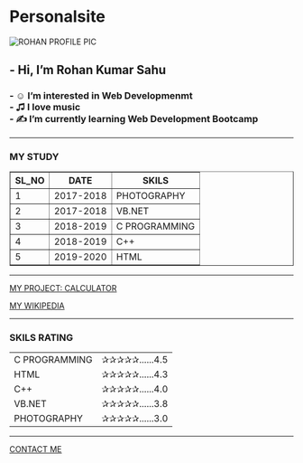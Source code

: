 # Personalsite
<!DOCTYPE html>
<html lang="en" dir="ltr">
  <head>
    <meta charset="utf-8">
  </head>
  <body>
              <img src="https://pbs.twimg.com/profile_images/1401100625241264128/_Y7Pbcpl_400x400.jpg" alt="ROHAN PROFILE PIC">
          <h2>
          - Hi, I’m Rohan Kumar Sahu<br>
        </h2>
        <h3>
          - ☺ I’m interested in Web Developmenmt <br>
          - ♫ I love music <br>
          - ✍ I’m currently learning Web Development Bootcamp
        </h3>
    <hr>
    <h3>MY STUDY</h3>
    <table border="1">
    <thead CELLSPACING="10">
    <tr>
      <th>SL_NO</th>
      <th>DATE</th>
      <th>SKILS</th>
    </tr>
    </thead>
    <tbody CELLSPACING="10">
      <tr>
        <td>1</td>
        <td>2017-2018</td>
        <td>PHOTOGRAPHY</td>
      </tr>
      <tr>
        <td>2</td>
        <td>2017-2018</td>
        <td>VB.NET</td>
      </tr>
      <tr>
        <td>3</td>
        <td>2018-2019</td>
        <td>C PROGRAMMING</td>
      </tr>
      <tr>
        <td>4</td>
        <td>2018-2019</td>
        <td>C++</td>
      </tr>
      <tr>
        <td>5</td>
        <td>2019-2020</td>
        <td>HTML</td>
      </tr>
    </tbody>
  </table>
  <hr>
  <a href="CALCULATOR1.HTML">MY PROJECT: CALCULATOR</a>
    <p><a href="WIKI1.HTML">MY WIKIPEDIA</a></p>
    <hr>
  <h3>SKILS RATING</h3>
  <table CELLSPACING="10">
    <tr>
      <td>C PROGRAMMING</td>
      <td>✰✰✰✰✰......4.5</td>
    </tr>
    <tr>
      <td>HTML</td>
      <td>✰✰✰✰✰......4.3</td>
    </tr>
    <tr>
      <td>C++</td>
      <td>✰✰✰✰✰......4.0</td>
    </tr>
    <tr>
      <td>VB.NET</td>
      <td>✰✰✰✰✰......3.8</td>
    </tr>
    <tr>
      <td>PHOTOGRAPHY</td>
      <td>✰✰✰✰✰......3.0</td>
    </tr>
  </table>
  <hr>
  <a href="CONTACT DETAIL1.HTML">CONTACT ME</a>
  </body>
</html>
